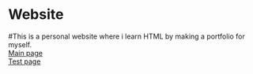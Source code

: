 # Website
#This is a personal website where i learn HTML by making a portfolio for myself. <br>
[Main page](https://aliz1.github.io/Website/main.html) <br>
[Test page](https://aliz1.github.io/Website/test.html)
